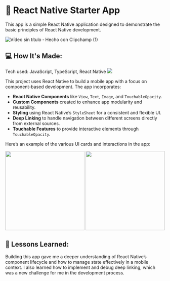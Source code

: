 # 📱 React Native Starter App

This app is a simple React Native application designed to demonstrate the basic principles of React Native development.

![Vídeo sin título ‐ Hecho con Clipchamp (1)](https://github.com/user-attachments/assets/61d4f718-cacc-4443-a2c2-cd5ff2482db2)

## 💻 How It's Made:

Tech used: JavaScript, TypeScript, React Native <img src="{https://img.shields.io/badge/React_Native-20232A?style=for-the-badge&logo=react&logoColor=61DAFB}" />

This project uses React Native to build a mobile app with a focus on component-based development. The app incorporates:

- **React Native Components** like `View`, `Text`, `Image`, and `TouchableOpacity`.
- **Custom Components** created to enhance app modularity and reusability.
- **Styling** using React Native’s `StyleSheet` for a consistent and flexible UI.
- **Deep Linking** to handle navigation between different screens directly from external sources.
- **Touchable Features** to provide interactive elements through `TouchableOpacity`.

Here’s an example of the various UI cards and interactions in the app:

<img src="https://github.com/user-attachments/assets/149894fd-0b89-4f93-abc4-ae1aef488a92" width="250">
<img src="https://github.com/user-attachments/assets/a855c430-8043-49fb-bf9b-f740e412a385" width="250">

## 🧠 Lessons Learned:

Building this app gave me a deeper understanding of React Native’s component lifecycle and how to manage state effectively in a mobile context. I also learned how to implement and debug deep linking, which was a new challenge for me in the development process.













